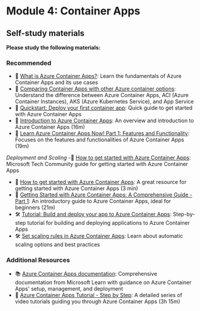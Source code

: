 # Module 4: Container Apps

## Self-study materials

**Please study the following materials:**

### Recommended

- 📄 [What is Azure Container Apps?](https://learn.microsoft.com/en-us/azure/container-apps/overview): Learn the fundamentals of Azure Container Apps and its use cases
- 📄 [Comparing Container Apps with other Azure container options](https://learn.microsoft.com/en-us/azure/container-apps/compare-options): Understand the difference between Azure Container Apps, ACI (Azure Container Instances), AKS (Azure Kubernetes Service), and App Service
- 📄 [Quickstart: Deploy your first container app](https://learn.microsoft.com/en-us/azure/container-apps/get-started):
  Quick guide to get started with Azure Container Apps
- 🎥 [Introduction to Azure Container Apps](https://www.youtube.com/watch?v=MpZNURlESgA): An overview and introduction to Azure Container Apps (16m)
- 🎥 [Learn Azure Container Apps Now! Part 1: Features and Functionality](https://www.youtube.com/watch?v=hij830umcVQ): Focuses on the features and functionalities of Azure Container Apps (19m)

*Deployment and Scaling*
-📄 [How to get started with Azure Container Apps](https://techcommunity.microsoft.com/t5/azure-developer-community-blog/azure-tips-and-tricks-how-to-get-started-with-azure-container/ba-p/3545026):
Microsoft Tech Community guide for getting started with Azure Container Apps
- 🎥 [How to get started with Azure Container Apps](https://www.youtube.com/watch?v=QIg3NIgkARI): A great resource for getting started with Azure Container Apps (3 min)
- 🎥 [Getting Started with Azure Container Apps: A Comprehensive Guide - Part 1](https://www.youtube.com/watch?v=YU7g1dw4hJE): An introductory guide to Azure Container Apps, ideal for beginners (21m)
- 🛠️ [Tutorial: Build and deploy your app to Azure Container Apps](https://learn.microsoft.com/en-us/azure/container-apps/tutorial-code-to-cloud): Step-by-step tutorial for building and deploying applications to Azure Container Apps
- 🛠️ [Set scaling rules in Azure Container Apps](https://learn.microsoft.com/en-us/azure/container-apps/scale-app): Learn about automatic scaling options and best practices

### Additional Resources

- 📚 [Azure Container Apps documentation](https://learn.microsoft.com/en-us/azure/container-apps/): Comprehensive documentation from Microsoft Learn with guidance on Azure Container Apps' setup, management, and deployment
- 🎥 [Azure Container Apps Tutorial - Step by Step](https://www.youtube.com/playlist?list=PLBmBUIbhAfd-eLB-XGxxhC68MNVl3I-Gi): A detailed series of video tutorials guiding you through Azure Container Apps (3h 15m)
